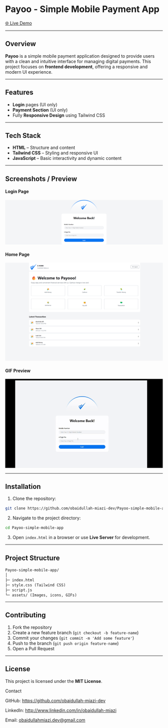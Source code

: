 # Payoo - Simple Mobile Payment App

[🌐 Live Demo](https://obaidullah-miazi-dev.github.io/Payoo-simple-mobile-app/)  

 

---

## Overview
**Payoo** is a simple mobile payment application designed to provide users with a clean and intuitive interface for managing digital payments. This project focuses on **frontend development**, offering a responsive and modern UI experience.

---

## Features 
- **Login** pages (UI only)  
- **Payment Section** (UI only)  
- Fully **Responsive Design** using Tailwind CSS  

---

## Tech Stack
- **HTML** – Structure and content  
- **Tailwind CSS** – Styling and responsive UI  
- **JavaScript** – Basic interactivity and dynamic content  

---

## Screenshots / Preview
 
#### Login Page
![Login Page](assets/login-page-full-view.png)  

#### Home Page
![Home Page](assets/home-full-view.png)  

#### GIF Preview
![App Preview GIF](assets/preview.gif)  

---

## Installation
1. Clone the repository:
```bash
git clone https://github.com/obaidullah-miazi-dev/Payoo-simple-mobile-app.git
```
2. Navigate to the project directory:
```bash
cd Payoo-simple-mobile-app
```
3. Open `index.html` in a browser or use **Live Server** for development.

---

## Project Structure
```
Payoo-simple-mobile-app/
│
├─ index.html
├─ style.css (Tailwind CSS)
├─ script.js
└─ assets/ (Images, icons, GIFs)
```

---

## Contributing
1. Fork the repository  
2. Create a new feature branch (`git checkout -b feature-name`)  
3. Commit your changes (`git commit -m 'Add some feature'`)  
4. Push to the branch (`git push origin feature-name`)  
5. Open a Pull Request  

---

## License
This project is licensed under the **MIT License**.

Contact

GitHub: https://github.com/obaidullah-miazi-dev  

LinkedIn: http://www.linkedin.com/in/obaidullah-miazi  

Email: obaidullahmiazi.dev@gmail.com
